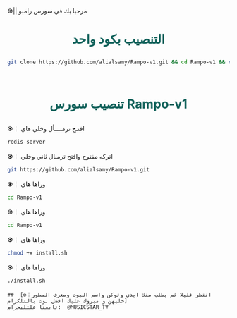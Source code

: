 
♼|| مرحبا بك في سورس رامبو

# <p align="center" style="color: #14635c;" > التنصيب بكود واحد
```sh
git clone https://github.com/alialsamy/Rampo-v1.git && cd Rampo-v1 && chmod +x install.sh &&./install.sh
```


<br>

# <p align="center" style="color: #14635c;" >  تنصيب سورس Rampo-v1

♼￤  افتـح ترمنـــأل وخلي هاي
```sh
redis-server
```
♼￤  اتركه مفتوح وافتح ترمنال ثاني وخلي
```sh
git https://github.com/alialsamy/Rampo-v1.git
```
♼￤  وراها هاي
```sh
cd Rampo-v1
```
♼￤  وراها هاي 
```sh
cd Rampo-v1
```
♼￤  وراها هاي 
```sh
chmod +x install.sh
```
♼￤  وراها هاي 
```sh
./install.sh
```

```
##  [♼￤انتظر قليلا ثم يطلب منك ايدي وتوكن واسم البوت ومعرف المطور خليهن و مبروك عليك افضل بوت بالتلكرام]
تابعنا علتليجرام:  @MUSICSTAR_TV

